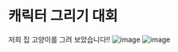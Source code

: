 # 캐릭터 그리기 대회
저희 집 고양이를 그려 보았습니다!!
![image](https://user-images.githubusercontent.com/74497080/193062674-bcd81f91-641a-4347-8237-fff984162a82.png)
![image](https://user-images.githubusercontent.com/74497080/193062787-ca8761ad-0b13-40cb-a154-f4d395939a43.png)
